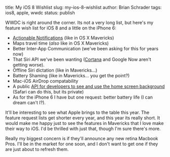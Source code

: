 title: My iOS 8 Wishlist
slug: my-ios-8-wishlist
author: Brian Schrader
tags: ios8, apple, wwdc
status: publish

WWDC is right around the corner. Its not a very long list, but here's my feature wish list for iOS 8 and a little on the iPhone 6:

- [Actionable Notifications][1] (like in OS X Mavericks)
- Maps travel time (_also_ like in OS X Mavericks)
- Better Inter-App Communication (we've been asking for this for years now)
- That Siri API we've been wanting ([Cortana][2] and Google Now aren't getting worse).
- Offline Siri dictation (like in Mavericks...)
- Battery Shaming (like in Mavericks... you get the point?)
- Mac-iOS AirDrop compatability
- A public [API for developers to see and use the home screen background ][3](Safari can do this, but its private)
- As for the iPhone 6 I have but one request: better battery life (I can dream can't I?).

It'll be interesting to see what Apple brings to the table this year. The feature request lists get shorter every year, and this year its really short. It would make me happy just to see the features in Mavericks that I love make their way to iOS. I'd be thrilled with just that, though I'm sure there's more.

Really my biggest concern is if they'll announce any new retina Macbook Pros. I'll be in the market for one soon, and I don't want to get one if they are just about to refresh them.

[1]:http://www.imore.com/ios-7-wants-actionable-notifications-push-interface
[2]:http://www.techradar.com/us/news/phone-and-communications/mobile-phones/cortana-everything-you-need-to-know-about-microsoft-s-siri-rival-1183607
[3]:http://stackoverflow.com/questions/19019031/how-can-an-ios-7-app-make-itself-transparent-to-see-a-users-home-screen-image